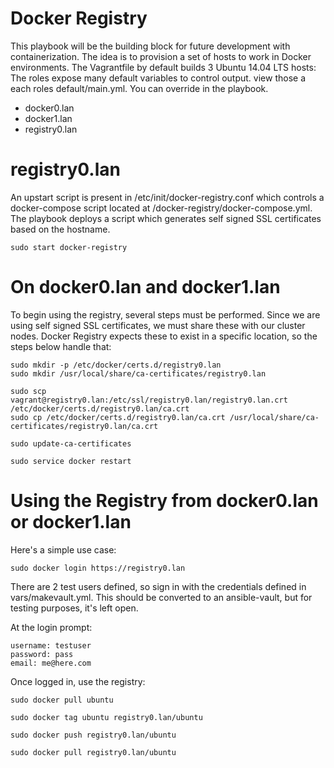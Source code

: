 Docker Registry
===============
This playbook will be the building block for future development with containerization. The idea is to provision a set of hosts to work in Docker environments. The Vagrantfile by default builds 3 Ubuntu 14.04 LTS hosts: The roles expose many default variables to control output. view those a each roles default/main.yml. You can override in the playbook.

* docker0.lan
* docker1.lan
* registry0.lan


registry0.lan
=============

An upstart script is present in /etc/init/docker-registry.conf which controls a docker-compose script located at /docker-registry/docker-compose.yml.
The playbook deploys a script which generates self signed SSL certificates based on the hostname.

```
sudo start docker-registry
```

On docker0.lan and docker1.lan
==============

To begin using the registry, several steps must be performed. Since we are using self signed SSL certificates, we must share these with our cluster nodes. Docker Registry expects these to exist in a specific location, so the steps below handle that:

```
sudo mkdir -p /etc/docker/certs.d/registry0.lan
sudo mkdir /usr/local/share/ca-certificates/registry0.lan

sudo scp vagrant@registry0.lan:/etc/ssl/registry0.lan/registry0.lan.crt /etc/docker/certs.d/registry0.lan/ca.crt
sudo cp /etc/docker/certs.d/registry0.lan/ca.crt /usr/local/share/ca-certificates/registry0.lan/ca.crt

sudo update-ca-certificates

sudo service docker restart

```
Using the Registry from docker0.lan or docker1.lan
=======================

Here's a simple use case:

```
sudo docker login https://registry0.lan
```

There are 2 test users defined, so sign in with the credentials defined in vars/makevault.yml. This should be converted to an ansible-vault, but for testing purposes, it's left open.

At the login prompt:

```
username: testuser
password: pass
email: me@here.com
```

Once logged in, use the registry:

```
sudo docker pull ubuntu

sudo docker tag ubuntu registry0.lan/ubuntu

sudo docker push registry0.lan/ubuntu

sudo docker pull registry0.lan/ubuntu

```